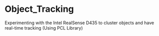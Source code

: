 # Object_Tracking
Experimenting with the Intel RealSense D435 to cluster objects and have real-time tracking (Using PCL Library)
